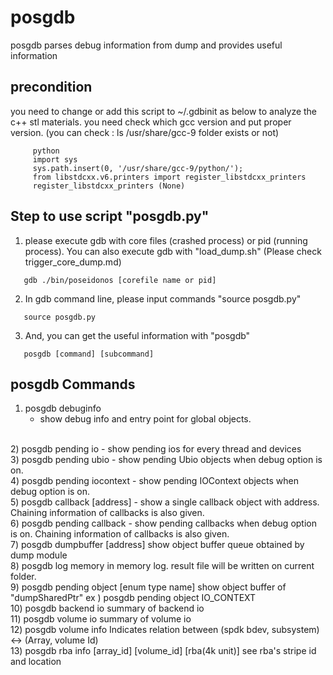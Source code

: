 
# posgdb

posgdb parses debug information from dump and provides useful information

## precondition
   you need to change or add this script to ~/.gdbinit as below to analyze the c++ stl materials. 
   you need check which gcc version and put proper version. 
   (you can check : ls /usr/share/gcc-9 folder exists or not)
```
     python
     import sys
     sys.path.insert(0, '/usr/share/gcc-9/python/');
     from libstdcxx.v6.printers import register_libstdcxx_printers
     register_libstdcxx_printers (None)
```
## Step to use script "posgdb.py"
1) please execute gdb with core files (crashed process) or pid (running process). 
You can also execute gdb with "load_dump.sh" 
   (Please check trigger_core_dump.md)

```
   gdb ./bin/poseidonos [corefile name or pid]
```

2) In gdb command line, please input commands "source posgdb.py"
```
   source posgdb.py
```

3) And, you can get the useful information with "posgdb"
```
   posgdb [command] [subcommand]
```

## posgdb Commands

1) posgdb debuginfo
   - show debug info and entry point for global objects.
</br>
2) posgdb pending io
   - show pending ios for every thread and devices
</br>
3) posgdb pending ubio
   - show pending Ubio objects when debug option is on.
</br>
4) posgdb pending iocontext
   - show pending IOContext objects when debug option is on.
</br>
5) posgdb callback [address]
   - show a single callback object with address. Chaining information of callbacks is also given.
</br>
6) posgdb pending callback
   - show pending callbacks when debug option is on. Chaining information of callbacks is also given.
</br>
7) posgdb dumpbuffer [address]
   show object buffer queue obtained by dump module
</br>
8) posgdb log memory
   in memory log. result file will be written on current folder.
</br>
9) posgdb pending object [enum type name]
   show object buffer of "dumpSharedPtr"
   ex ) posgdb pending object IO_CONTEXT
</br>
10) posgdb backend io 
   summary of backend io
</br>
11) posgdb volume io
   summary of volume io
</br>
12) posgdb volume info
   Indicates relation between (spdk bdev, subsystem) <-> (Array, volume Id)
</br>
13) posgdb rba info [array_id] [volume_id] [rba(4k unit)]
   see rba's stripe id and location
</br>
